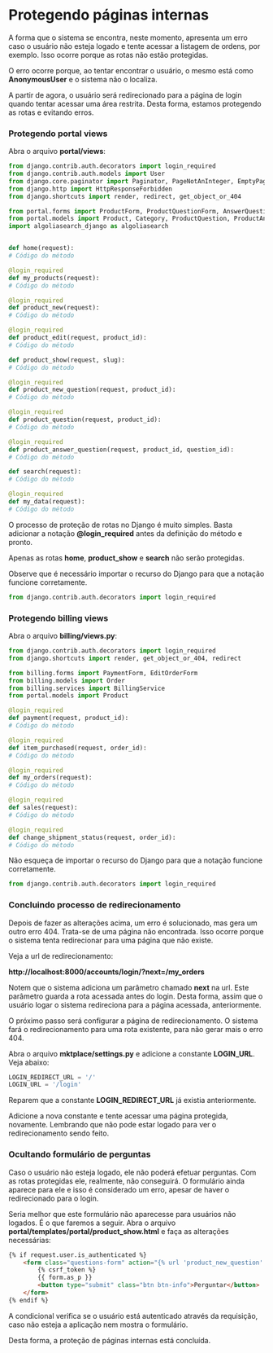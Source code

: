 # Protegendo páginas internas

A forma que o sistema se encontra, neste momento, apresenta um erro caso o usuário não esteja logado e tente acessar a listagem de ordens, por exemplo. Isso ocorre porque as rotas não estão protegidas.

O erro ocorre porque, ao tentar encontrar o usuário, o mesmo está como **AnonymousUser** e o sistema não o localiza. 

A partir de agora, o usuário será redirecionado para a página de login quando tentar acessar uma área restrita. Desta forma, estamos protegendo as rotas e evitando erros.

### Protegendo portal views

Abra o arquivo **portal/views**:

```python
from django.contrib.auth.decorators import login_required
from django.contrib.auth.models import User
from django.core.paginator import Paginator, PageNotAnInteger, EmptyPage
from django.http import HttpResponseForbidden
from django.shortcuts import render, redirect, get_object_or_404

from portal.forms import ProductForm, ProductQuestionForm, AnswerQuestionForm, UserForm, UserProfileForm
from portal.models import Product, Category, ProductQuestion, ProductAnswer, UserProfile
import algoliasearch_django as algoliasearch


def home(request):
# Código do método

@login_required
def my_products(request):
# Código do método

@login_required
def product_new(request):
# Código do método

@login_required
def product_edit(request, product_id):
# Código do método

def product_show(request, slug):
# Código do método

@login_required
def product_new_question(request, product_id):
# Código do método

@login_required
def product_question(request, product_id):
# Código do método

@login_required
def product_answer_question(request, product_id, question_id):
# Código do método

def search(request):
# Código do método

@login_required
def my_data(request):
# Código do método
```

O processo de proteção de rotas no Django é muito simples. Basta adicionar a notação **@login_required** antes da definição do método e pronto.

Apenas as rotas **home**, **product_show** e **search** não serão protegidas.

Observe que é necessário importar o recurso do Django para que a notação funcione corretamente.

```python
from django.contrib.auth.decorators import login_required
```

### Protegendo billing views

Abra o arquivo **billing/views.py**:

```python
from django.contrib.auth.decorators import login_required
from django.shortcuts import render, get_object_or_404, redirect

from billing.forms import PaymentForm, EditOrderForm
from billing.models import Order
from billing.services import BillingService
from portal.models import Product

@login_required
def payment(request, product_id):
# Código do método

@login_required
def item_purchased(request, order_id):
# Código do método

@login_required
def my_orders(request):
# Código do método

@login_required
def sales(request):
# Código do método

@login_required
def change_shipment_status(request, order_id):
# Código do método
```

Não esqueça de importar o recurso do Django para que a notação funcione corretamente.

```python
from django.contrib.auth.decorators import login_required
```

### Concluindo processo de redirecionamento

Depois de fazer as alterações acima, um erro é solucionado, mas gera um outro erro 404. Trata-se de uma página não encontrada. Isso ocorre porque o sistema tenta redirecionar para uma página que não existe.

Veja a url de redirecionamento:

**http://localhost:8000/accounts/login/?next=/my\_orders**

Notem que o sistema adiciona um parâmetro chamado **next** na url. Este parâmetro guarda a rota acessada antes do login. Desta forma, assim que o usuário logar o sistema redireciona para a página acessada, anteriormente.

O próximo passo será configurar a página de redirecionamento. O sistema fará o redirecionamento para uma rota existente, para não gerar mais o erro 404.

Abra o arquivo **mktplace/settings.py** e adicione a constante **LOGIN_URL**. Veja abaixo:

```python
LOGIN_REDIRECT_URL = '/'
LOGIN_URL = '/login'
```

Reparem que a constante **LOGIN_REDIRECT_URL** já existia anteriormente.

Adicione a nova constante e tente acessar uma página protegida, novamente. Lembrando que não pode estar logado para ver o redirecionamento sendo feito.

### Ocultando formulário de perguntas

Caso o usuário não esteja logado, ele não poderá efetuar perguntas. Com as rotas protegidas ele, realmente, não conseguirá. O formulário ainda aparece para ele e isso é considerado um erro, apesar de haver o redirecionado para o login.

Seria melhor que este formulário não aparecesse para usuários não logados. É o que faremos a seguir. Abra o arquivo **portal/templates/portal/product_show.html** e faça as alterações necessárias:

```html
{% if request.user.is_authenticated %}
    <form class="questions-form" action="{% url 'product_new_question' product.id %}" method="post">
        {% csrf_token %}
        {{ form.as_p }}
        <button type="submit" class="btn btn-info">Perguntar</button>
    </form>
{% endif %}
```

A condicional verifica se o usuário está autenticado através da requisição, caso não esteja a aplicação nem mostra o formulário.

Desta forma, a proteção de páginas internas está concluída.